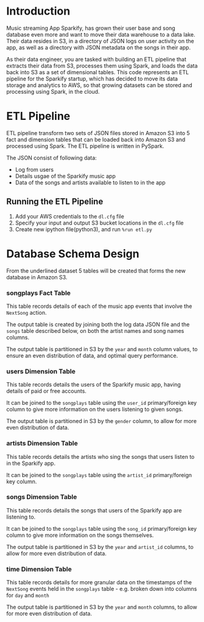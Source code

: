 # Introduction

Music streaming App Sparkify, has grown their user base and song database even more and want to move their data warehouse to a data lake. Their data resides in S3, in a directory of JSON logs on user activity on the app, as well as a directory with JSON metadata on the songs in their app.

As their data engineer, you are tasked with building an ETL pipeline that extracts their data from S3, processes them using Spark, and loads the data back into S3 as a set of dimensional tables. This code represents an ETL pipeline for the Sparkify startup, which has decided to move its data storage and analytics to AWS, so that growing datasets can be stored and processing using Spark, in the cloud.

# ETL Pipeline

ETL pipeline transform two sets of JSON files stored in Amazon S3 into 5 fact and dimension tables that can be loaded back into Amazon S3 and processed using Spark. The ETL pipeline is written in PySpark.

The JSON consist of following data:
* Log from users
* Details usgae of the Sparkify music app
* Data of the songs and artists available to listen to in the app

## Running the ETL Pipeline 

1. Add your AWS credentials to the ```dl.cfg``` file
2. Specify your input and output S3 bucket locations in the ```dl.cfg``` file
2. Create new ipython file(python3), and run ```%run etl.py```

# Database Schema Design

From the underlined dataset 5 tables will be created that forms the new database in Amazon S3.

### songplays Fact Table

This table records details of each of the music app events that involve the ```NextSong``` action.

The output table is created by joining both the log data JSON file and the ```songs``` table described below, on both the artist names and song names columns.

The output table is partitioned in S3 by the ```year``` and ```month``` column values, to ensure an even distribution of data, and optimal query performance.

### users Dimension Table

This table records details the users of the Sparkify music app, having details of paid or free accounts.

It can be joined to the ```songplays``` table using the ```user_id``` primary/foreign key column to give more information on the users listening to given songs.

The output table is partitioned in S3 by the ```gender``` column, to allow for more even distribution of data.

### artists Dimension Table

This table records details the artists who sing the songs that users listen to in the Sparkify app.

It can be joined to the ```songplays``` table using the ```artist_id``` primary/foreign key column.


### songs Dimension Table

This table records details the songs that users of the Sparkify app are listening to.

It can be joined to the ```songplays``` table using the ```song_id``` primary/foreign key column to give more information on the songs themselves.

The output table is partitioned in S3 by the ```year``` and ```artist_id``` columns, to allow for more even distribution of data.


### time Dimension Table

This table records details for more granular data on the timestamps of the ```NextSong``` events held in the ```songplays``` table - e.g. broken down into columns for ```day``` and ```month```

The output table is partitioned in S3 by the ```year``` and ```month``` columns, to allow for more even distribution of data.

